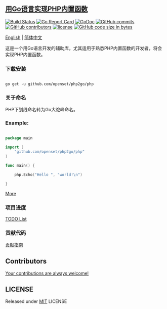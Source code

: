 ## [用Go语言实现PHP内置函数](https://openset.github.io/php2go)

[![Build Status](https://travis-ci.org/openset/php2go.svg?branch=master)](https://travis-ci.org/openset/php2go)
[![Go Report Card](https://goreportcard.com/badge/github.com/openset/php2go)](https://goreportcard.com/report/github.com/openset/php2go)
[![GoDoc](https://godoc.org/github.com/openset/php2go/php?status.svg)](https://godoc.org/github.com/openset/php2go/php)
[![GitHub commits](https://img.shields.io/github/commits-since/openset/php2go/latest.svg)](https://github.com/openset/php2go/commits/master)
[![GitHub contributors](https://img.shields.io/github/contributors/openset/php2go.svg)](https://github.com/openset/php2go/graphs/contributors)
[![license](https://img.shields.io/github/license/openset/php2go.svg)](https://github.com/openset/php2go/blob/master/LICENSE)
[![GitHub code size in bytes](https://img.shields.io/github/languages/code-size/openset/php2go.svg?colorB=green)](https://github.com/openset/php2go/archive/master.zip)

[English](https://github.com/openset/go4php) | [简体中文](https://github.com/openset/php2go)

这是一个用Go语言开发的辅助库，尤其适用于熟悉PHP内置函数的开发者，将会实现PHP内置函数。

### 下载安装

```shell

go get -u github.com/openset/php2go/php

```

### 关于命名

PHP下划线命名转为Go大驼峰命名。

### Example:

```go

package main

import (
    "github.com/openset/php2go/php"
)

func main() {

    php.Echo("Hello ", "world!\n")

}

```

[More](https://github.com/openset/php2go/blob/master/main.go)

### 项目进度

[TODO List](https://github.com/openset/php2go/blob/master/TODO.md)

### 贡献代码

[贡献指南](https://github.com/openset/php2go/blob/master/.github/CONTRIBUTING.md)

## Contributors

[Your contributions are always welcome!](https://github.com/openset/php2go/graphs/contributors)

## LICENSE

Released under [MIT](https://github.com/openset/php2go/blob/master/LICENSE) LICENSE
